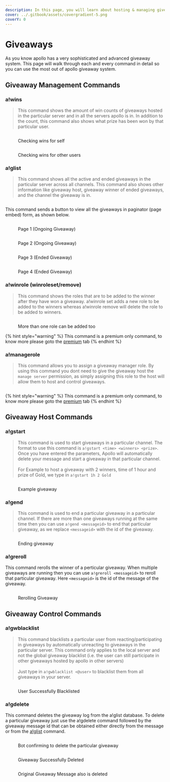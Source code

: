 ```yaml
---
description: In this page, you will learn about hosting & managing giveaways using Apollo.
cover: ../.gitbook/assets/covergradient-5.png
coverY: 0
---
```


# Giveaways

As you know apollo has a very sophisticated and advanced giveaway system. This page will walk through each and every command in detail so you can use the most out of apollo giveaway system.

## Giveaway Management Commands

### a!wins

> This command shows the amount of win counts of giveaways hosted in the particular server and in all the servers apollo is in. In addition to the count, this command also shows what prize has been won by that particular user.

<div>

<figure><img src="../.gitbook/assets/image (12).png" alt=""><figcaption><p>Checking wins for self</p></figcaption></figure>

 

<figure><img src="../.gitbook/assets/image (23).png" alt=""><figcaption><p>Checking wins for other users</p></figcaption></figure>

</div>

### a!glist

> This command shows all the active and ended giveaways in the particular server across all channels. This command also shows other information like giveaway host, giveaway winner of ended giveaways, and the channel the giveaway is in.&#x20;

<figure><img src="../.gitbook/assets/image (28).png" alt=""><figcaption></figcaption></figure>

This command sends a button to view all the giveaways in paginator (page embed) form, as shown below.&#x20;

<div>

<figure><img src="../.gitbook/assets/image (7).png" alt=""><figcaption><p>Page 1 (Ongoing Giveaway)</p></figcaption></figure>

 

<figure><img src="../.gitbook/assets/image (16).png" alt=""><figcaption><p>Page 2 (Ongoing Giveaway)</p></figcaption></figure>

</div>

<div>

<figure><img src="../.gitbook/assets/image (17).png" alt=""><figcaption><p>Page 3 (Ended Giveaway)</p></figcaption></figure>

 

<figure><img src="../.gitbook/assets/image (18).png" alt=""><figcaption><p>Page 4 (Ended Giveaway)</p></figcaption></figure>

</div>

### a!winrole (winroleset/remove)

> This command shows the roles that are to be added to the winner after they have won a giveaway. a!winrole set adds a new role to be added to the winners whereas a!winrole remove will delete the role to be added to winners.

<figure><img src="../.gitbook/assets/image (6).png" alt=""><figcaption><p>More than one role can be added too</p></figcaption></figure>

{% hint style="warning" %}
This command is a premium only command, to know more please goto the [premium](../premium.md) tab
{% endhint %}

### a!managerole

> This command allows you to assign a giveaway manager role. By using this command you dont need to give the giveaway host the `manage server` permission, as simply assigning this role to the host will allow them to host and control giveaways.

<figure><img src="../.gitbook/assets/image (26).png" alt=""><figcaption></figcaption></figure>

{% hint style="warning" %}
This command is a premium only command, to know more please goto the [premium](../premium.md) tab
{% endhint %}

## Giveaway Host Commands

### a!gstart

> This command is used to start giveaways in a particular channel. The format to use this command is `a!gstart <time> <winners> <prize>`. Once you have entered the parameters, Apollo will automatically delete your message and start a giveaway in that particular channel.\
> \
> For Example to host a giveaway with 2 winners, time of 1 hour and prize of Gold, we type in `a!gstart 1h 2 Gold`



<figure><img src="../.gitbook/assets/a!gstart.gif" alt=""><figcaption><p>Example giveaway</p></figcaption></figure>

### a!gend

> This command is used to end a particular giveaway in a particular channel. If there are more than one giveaways running at the same time then you can use `a!gend <messageid>` to end that particular giveaway, as we replace `<messageid>` with the id of the giveaway.

<figure><img src="../.gitbook/assets/a!gend.gif" alt=""><figcaption><p>Ending giveaway</p></figcaption></figure>

### a!greroll

This command rerolls the winner of a perticular giveaway. When multiple giveaways are running then you can use `a!greroll <messageid>` to reroll that particular giveaway. Here `<messageid>` is the id of the message of the giveaway.

<figure><img src="../.gitbook/assets/a!greroll.gif" alt=""><figcaption><p>Rerolling Giveaway</p></figcaption></figure>

## Giveaway Control Commands

### a!gwblacklist

> This command blacklists a particular user from reacting/participating in giveaways by automatically unreacting to giveaways in the particular server. This command only applies to the local server and not the global giveaway blacklist (i.e. the user can still participate in other giveaways hosted by apollo in other servers)\
> \
> Just type in `a!gwblacklist <@user>` to blacklist them from all giveaways in your server.

<figure><img src="../.gitbook/assets/image (14).png" alt=""><figcaption><p>User Successfully Blacklisted</p></figcaption></figure>

### a!gdelete

This command deletes the giveaway log from the a!glist database. To delete a particular giveaway just use the a!gdelete command followed by the giveaway message id that can be obtained either directly from the message or from the [a!glist](giveaways.md#a-glist) command.

<figure><img src="../.gitbook/assets/image (19).png" alt=""><figcaption><p>Bot confirming to delete the particular giveaway</p></figcaption></figure>

<div>

<figure><img src="../.gitbook/assets/image (8).png" alt=""><figcaption><p>Giveaway Successfully Deleted</p></figcaption></figure>

 

<figure><img src="../.gitbook/assets/image (1).png" alt=""><figcaption><p>Original Giveaway Message also is deleted</p></figcaption></figure>

</div>


